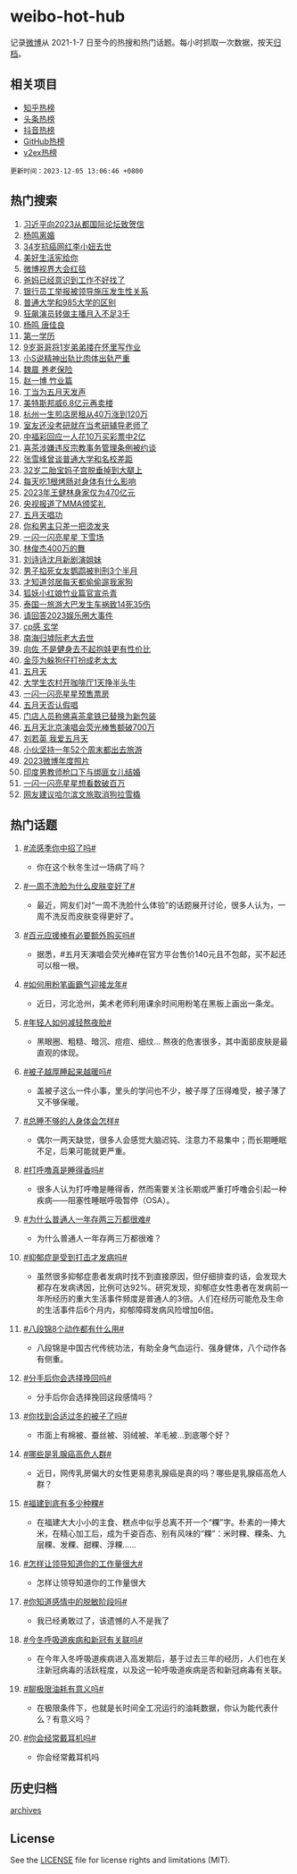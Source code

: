 # weibo-hot-hub

记录[微博](https://www.weibo.com)从 2021-1-7 日至今的热搜和热门话题。每小时抓取一次数据，按天[归档](archives)。

## 相关项目

- [知乎热榜](https://github.com/lonnyzhang423/zhihu-hot-hub)
- [头条热榜](https://github.com/lonnyzhang423/toutiao-hot-hub)
- [抖音热榜](https://github.com/lonnyzhang423/douyin-hot-hub)
- [GitHub热榜](https://github.com/lonnyzhang423/github-hot-hub)
- [v2ex热榜](https://github.com/lonnyzhang423/v2ex-hot-hub)


`更新时间：2023-12-05 13:06:46 +0800`

## 热门搜索

1. [习近平向2023从都国际论坛致贺信](https://m.weibo.cn/search?containerid=100103type%3D1%26t%3D10%26q%3D%23%E4%B9%A0%E8%BF%91%E5%B9%B3%E5%90%912023%E4%BB%8E%E9%83%BD%E5%9B%BD%E9%99%85%E8%AE%BA%E5%9D%9B%E8%87%B4%E8%B4%BA%E4%BF%A1%23&stream_entry_id=51&isnewpage=1&extparam=seat%3D1%26pos%3D0%26c_type%3D51%26q%3D%2523%25E4%25B9%25A0%25E8%25BF%2591%25E5%25B9%25B3%25E5%2590%25912023%25E4%25BB%258E%25E9%2583%25BD%25E5%259B%25BD%25E9%2599%2585%25E8%25AE%25BA%25E5%259D%259B%25E8%2587%25B4%25E8%25B4%25BA%25E4%25BF%25A1%2523%26filter_type%3Drealtimehot%26cate%3D10103%26stream_entry_id%3D51%26dgr%3D0%26display_time%3D1701752805%26pre_seqid%3D1701752805557016256112)
1. [杨鸣离婚](https://m.weibo.cn/search?containerid=100103type%3D1%26t%3D10%26q%3D%23%E6%9D%A8%E9%B8%A3%E7%A6%BB%E5%A9%9A%23&stream_entry_id=31&isnewpage=1&extparam=seat%3D1%26filter_type%3Drealtimehot%26q%3D%2523%25E6%259D%25A8%25E9%25B8%25A3%25E7%25A6%25BB%25E5%25A9%259A%2523%26realpos%3D1%26pos%3D0%26lcate%3D5001%26c_type%3D31%26flag%3D1%26band_rank%3D1%26cate%3D5001%26stream_entry_id%3D31%26dgr%3D0%26display_time%3D1701752805%26pre_seqid%3D1701752805557016256112)
1. [34岁抗癌网红李小妞去世](https://m.weibo.cn/search?containerid=100103type%3D1%26t%3D10%26q%3D%2334%E5%B2%81%E6%8A%97%E7%99%8C%E7%BD%91%E7%BA%A2%E6%9D%8E%E5%B0%8F%E5%A6%9E%E5%8E%BB%E4%B8%96%23&stream_entry_id=31&isnewpage=1&extparam=seat%3D1%26filter_type%3Drealtimehot%26q%3D%252334%25E5%25B2%2581%25E6%258A%2597%25E7%2599%258C%25E7%25BD%2591%25E7%25BA%25A2%25E6%259D%258E%25E5%25B0%258F%25E5%25A6%259E%25E5%258E%25BB%25E4%25B8%2596%2523%26realpos%3D2%26pos%3D1%26lcate%3D5001%26c_type%3D31%26flag%3D1%26band_rank%3D2%26cate%3D5001%26stream_entry_id%3D31%26dgr%3D0%26display_time%3D1701752805%26pre_seqid%3D1701752805557016256112)
1. [美好生活宪给你](https://m.weibo.cn/search?containerid=100103type%3D1%26t%3D10%26q%3D%23%E7%BE%8E%E5%A5%BD%E7%94%9F%E6%B4%BB%E5%AE%AA%E7%BB%99%E4%BD%A0%23&stream_entry_id=31&isnewpage=1&extparam=seat%3D1%26filter_type%3Drealtimehot%26q%3D%2523%25E7%25BE%258E%25E5%25A5%25BD%25E7%2594%259F%25E6%25B4%25BB%25E5%25AE%25AA%25E7%25BB%2599%25E4%25BD%25A0%2523%26realpos%3D3%26pos%3D2%26lcate%3D5001%26c_type%3D31%26flag%3D0%26band_rank%3D3%26cate%3D5001%26stream_entry_id%3D31%26dgr%3D0%26display_time%3D1701752805%26pre_seqid%3D1701752805557016256112)
1. [微博视界大会红毯](https://m.weibo.cn/search?containerid=100103type%3D1%26t%3D10%26q%3D%23%E5%BE%AE%E5%8D%9A%E8%A7%86%E7%95%8C%E5%A4%A7%E4%BC%9A%E7%BA%A2%E6%AF%AF%23&stream_entry_id=31&isnewpage=1&extparam=seat%3D1%26adid%3D213375%26filter_type%3Drealtimehot%26topic_ad%3D1%26q%3D%2523%25E5%25BE%25AE%25E5%258D%259A%25E8%25A7%2586%25E7%2595%258C%25E5%25A4%25A7%25E4%25BC%259A%25E7%25BA%25A2%25E6%25AF%25AF%2523%26pos%3D3%26lcate%3D5001%26c_type%3D31%26band_rank%3D4%26is_ad_pos%3D1%26cate%3D5001%26stream_entry_id%3D31%26dgr%3D0%26display_time%3D1701752805%26pre_seqid%3D1701752805557016256112)
1. [爸妈已经意识到工作不好找了](https://m.weibo.cn/search?containerid=100103type%3D1%26t%3D10%26q%3D%23%E7%88%B8%E5%A6%88%E5%B7%B2%E7%BB%8F%E6%84%8F%E8%AF%86%E5%88%B0%E5%B7%A5%E4%BD%9C%E4%B8%8D%E5%A5%BD%E6%89%BE%E4%BA%86%23&stream_entry_id=31&isnewpage=1&extparam=seat%3D1%26filter_type%3Drealtimehot%26q%3D%2523%25E7%2588%25B8%25E5%25A6%2588%25E5%25B7%25B2%25E7%25BB%258F%25E6%2584%258F%25E8%25AF%2586%25E5%2588%25B0%25E5%25B7%25A5%25E4%25BD%259C%25E4%25B8%258D%25E5%25A5%25BD%25E6%2589%25BE%25E4%25BA%2586%2523%26realpos%3D4%26pos%3D4%26lcate%3D5001%26c_type%3D31%26flag%3D1%26band_rank%3D4%26cate%3D5001%26stream_entry_id%3D31%26dgr%3D0%26display_time%3D1701752805%26pre_seqid%3D1701752805557016256112)
1. [银行员工举报被领导施压发生性关系](https://m.weibo.cn/search?containerid=100103type%3D1%26t%3D10%26q%3D%23%E9%93%B6%E8%A1%8C%E5%91%98%E5%B7%A5%E4%B8%BE%E6%8A%A5%E8%A2%AB%E9%A2%86%E5%AF%BC%E6%96%BD%E5%8E%8B%E5%8F%91%E7%94%9F%E6%80%A7%E5%85%B3%E7%B3%BB%23&stream_entry_id=31&isnewpage=1&extparam=seat%3D1%26filter_type%3Drealtimehot%26q%3D%2523%25E9%2593%25B6%25E8%25A1%258C%25E5%2591%2598%25E5%25B7%25A5%25E4%25B8%25BE%25E6%258A%25A5%25E8%25A2%25AB%25E9%25A2%2586%25E5%25AF%25BC%25E6%2596%25BD%25E5%258E%258B%25E5%258F%2591%25E7%2594%259F%25E6%2580%25A7%25E5%2585%25B3%25E7%25B3%25BB%2523%26realpos%3D5%26pos%3D5%26lcate%3D5001%26c_type%3D31%26flag%3D1%26band_rank%3D5%26cate%3D5001%26stream_entry_id%3D31%26dgr%3D0%26display_time%3D1701752805%26pre_seqid%3D1701752805557016256112)
1. [普通大学和985大学的区别](https://m.weibo.cn/search?containerid=100103type%3D1%26t%3D10%26q%3D%E6%99%AE%E9%80%9A%E5%A4%A7%E5%AD%A6%E5%92%8C985%E5%A4%A7%E5%AD%A6%E7%9A%84%E5%8C%BA%E5%88%AB&stream_entry_id=31&isnewpage=1&extparam=seat%3D1%26filter_type%3Drealtimehot%26q%3D%25E6%2599%25AE%25E9%2580%259A%25E5%25A4%25A7%25E5%25AD%25A6%25E5%2592%258C985%25E5%25A4%25A7%25E5%25AD%25A6%25E7%259A%2584%25E5%258C%25BA%25E5%2588%25AB%26realpos%3D6%26pos%3D6%26lcate%3D5001%26c_type%3D31%26flag%3D16%26band_rank%3D6%26cate%3D5001%26stream_entry_id%3D31%26dgr%3D0%26display_time%3D1701752805%26pre_seqid%3D1701752805557016256112)
1. [狂飙演员转做主播月入不足3千](https://m.weibo.cn/search?containerid=100103type%3D1%26t%3D10%26q%3D%23%E7%8B%82%E9%A3%99%E6%BC%94%E5%91%98%E8%BD%AC%E5%81%9A%E4%B8%BB%E6%92%AD%E6%9C%88%E5%85%A5%E4%B8%8D%E8%B6%B33%E5%8D%83%23&stream_entry_id=31&isnewpage=1&extparam=seat%3D1%26filter_type%3Drealtimehot%26q%3D%2523%25E7%258B%2582%25E9%25A3%2599%25E6%25BC%2594%25E5%2591%2598%25E8%25BD%25AC%25E5%2581%259A%25E4%25B8%25BB%25E6%2592%25AD%25E6%259C%2588%25E5%2585%25A5%25E4%25B8%258D%25E8%25B6%25B33%25E5%258D%2583%2523%26realpos%3D7%26pos%3D7%26lcate%3D5001%26c_type%3D31%26flag%3D1%26band_rank%3D7%26cate%3D5001%26stream_entry_id%3D31%26dgr%3D0%26display_time%3D1701752805%26pre_seqid%3D1701752805557016256112)
1. [杨鸣 唐佳良](https://m.weibo.cn/search?containerid=100103type%3D1%26t%3D10%26q%3D%E6%9D%A8%E9%B8%A3+%E5%94%90%E4%BD%B3%E8%89%AF&stream_entry_id=31&isnewpage=1&extparam=seat%3D1%26filter_type%3Drealtimehot%26q%3D%25E6%259D%25A8%25E9%25B8%25A3%2520%25E5%2594%2590%25E4%25BD%25B3%25E8%2589%25AF%26realpos%3D8%26pos%3D8%26lcate%3D5001%26c_type%3D31%26flag%3D1%26band_rank%3D8%26cate%3D5001%26stream_entry_id%3D31%26dgr%3D0%26display_time%3D1701752805%26pre_seqid%3D1701752805557016256112)
1. [第一学历](https://m.weibo.cn/search?containerid=100103type%3D1%26t%3D10%26q%3D%E7%AC%AC%E4%B8%80%E5%AD%A6%E5%8E%86&stream_entry_id=31&isnewpage=1&extparam=seat%3D1%26filter_type%3Drealtimehot%26q%3D%25E7%25AC%25AC%25E4%25B8%2580%25E5%25AD%25A6%25E5%258E%2586%26realpos%3D9%26pos%3D9%26lcate%3D5001%26c_type%3D31%26flag%3D2%26band_rank%3D9%26cate%3D5001%26stream_entry_id%3D31%26dgr%3D0%26display_time%3D1701752805%26pre_seqid%3D1701752805557016256112)
1. [9岁哥哥将1岁弟弟搂在怀里写作业](https://m.weibo.cn/search?containerid=100103type%3D1%26t%3D10%26q%3D%239%E5%B2%81%E5%93%A5%E5%93%A5%E5%B0%861%E5%B2%81%E5%BC%9F%E5%BC%9F%E6%90%82%E5%9C%A8%E6%80%80%E9%87%8C%E5%86%99%E4%BD%9C%E4%B8%9A%23&stream_entry_id=31&isnewpage=1&extparam=seat%3D1%26filter_type%3Drealtimehot%26q%3D%25239%25E5%25B2%2581%25E5%2593%25A5%25E5%2593%25A5%25E5%25B0%25861%25E5%25B2%2581%25E5%25BC%259F%25E5%25BC%259F%25E6%2590%2582%25E5%259C%25A8%25E6%2580%2580%25E9%2587%258C%25E5%2586%2599%25E4%25BD%259C%25E4%25B8%259A%2523%26realpos%3D10%26pos%3D10%26lcate%3D5001%26c_type%3D31%26flag%3D32768%26band_rank%3D10%26cate%3D5001%26stream_entry_id%3D31%26dgr%3D0%26display_time%3D1701752805%26pre_seqid%3D1701752805557016256112)
1. [小S说精神出轨比肉体出轨严重](https://m.weibo.cn/search?containerid=100103type%3D1%26t%3D10%26q%3D%23%E5%B0%8FS%E8%AF%B4%E7%B2%BE%E7%A5%9E%E5%87%BA%E8%BD%A8%E6%AF%94%E8%82%89%E4%BD%93%E5%87%BA%E8%BD%A8%E4%B8%A5%E9%87%8D%23&stream_entry_id=31&isnewpage=1&extparam=seat%3D1%26filter_type%3Drealtimehot%26q%3D%2523%25E5%25B0%258FS%25E8%25AF%25B4%25E7%25B2%25BE%25E7%25A5%259E%25E5%2587%25BA%25E8%25BD%25A8%25E6%25AF%2594%25E8%2582%2589%25E4%25BD%2593%25E5%2587%25BA%25E8%25BD%25A8%25E4%25B8%25A5%25E9%2587%258D%2523%26realpos%3D11%26pos%3D11%26lcate%3D5001%26c_type%3D31%26flag%3D1%26band_rank%3D11%26cate%3D5001%26stream_entry_id%3D31%26dgr%3D0%26display_time%3D1701752805%26pre_seqid%3D1701752805557016256112)
1. [魏晨 养老保险](https://m.weibo.cn/search?containerid=100103type%3D1%26t%3D10%26q%3D%E9%AD%8F%E6%99%A8+%E5%85%BB%E8%80%81%E4%BF%9D%E9%99%A9&stream_entry_id=31&isnewpage=1&extparam=seat%3D1%26filter_type%3Drealtimehot%26q%3D%25E9%25AD%258F%25E6%2599%25A8%2520%25E5%2585%25BB%25E8%2580%2581%25E4%25BF%259D%25E9%2599%25A9%26realpos%3D12%26pos%3D12%26lcate%3D5001%26c_type%3D31%26flag%3D1%26band_rank%3D12%26cate%3D5001%26stream_entry_id%3D31%26dgr%3D0%26display_time%3D1701752805%26pre_seqid%3D1701752805557016256112)
1. [赵一博 竹业篇](https://m.weibo.cn/search?containerid=100103type%3D1%26t%3D10%26q%3D%E8%B5%B5%E4%B8%80%E5%8D%9A+%E7%AB%B9%E4%B8%9A%E7%AF%87&stream_entry_id=31&isnewpage=1&extparam=seat%3D1%26filter_type%3Drealtimehot%26q%3D%25E8%25B5%25B5%25E4%25B8%2580%25E5%258D%259A%2520%25E7%25AB%25B9%25E4%25B8%259A%25E7%25AF%2587%26realpos%3D13%26pos%3D13%26lcate%3D5001%26c_type%3D31%26flag%3D1%26band_rank%3D13%26cate%3D5001%26stream_entry_id%3D31%26dgr%3D0%26display_time%3D1701752805%26pre_seqid%3D1701752805557016256112)
1. [丁当为五月天发声](https://m.weibo.cn/search?containerid=100103type%3D1%26t%3D10%26q%3D%23%E4%B8%81%E5%BD%93%E4%B8%BA%E4%BA%94%E6%9C%88%E5%A4%A9%E5%8F%91%E5%A3%B0%23&stream_entry_id=31&isnewpage=1&extparam=seat%3D1%26filter_type%3Drealtimehot%26q%3D%2523%25E4%25B8%2581%25E5%25BD%2593%25E4%25B8%25BA%25E4%25BA%2594%25E6%259C%2588%25E5%25A4%25A9%25E5%258F%2591%25E5%25A3%25B0%2523%26realpos%3D14%26pos%3D14%26lcate%3D5001%26c_type%3D31%26flag%3D2%26band_rank%3D14%26cate%3D5001%26stream_entry_id%3D31%26dgr%3D0%26display_time%3D1701752805%26pre_seqid%3D1701752805557016256112)
1. [美特斯邦威6.8亿元再卖楼](https://m.weibo.cn/search?containerid=100103type%3D1%26t%3D10%26q%3D%23%E7%BE%8E%E7%89%B9%E6%96%AF%E9%82%A6%E5%A8%816.8%E4%BA%BF%E5%85%83%E5%86%8D%E5%8D%96%E6%A5%BC%23&stream_entry_id=31&isnewpage=1&extparam=seat%3D1%26filter_type%3Drealtimehot%26q%3D%2523%25E7%25BE%258E%25E7%2589%25B9%25E6%2596%25AF%25E9%2582%25A6%25E5%25A8%25816.8%25E4%25BA%25BF%25E5%2585%2583%25E5%2586%258D%25E5%258D%2596%25E6%25A5%25BC%2523%26realpos%3D15%26pos%3D15%26lcate%3D5001%26c_type%3D31%26flag%3D2%26band_rank%3D15%26cate%3D5001%26stream_entry_id%3D31%26dgr%3D0%26display_time%3D1701752805%26pre_seqid%3D1701752805557016256112)
1. [杭州一生煎店房租从40万涨到120万](https://m.weibo.cn/search?containerid=100103type%3D1%26t%3D10%26q%3D%23%E6%9D%AD%E5%B7%9E%E4%B8%80%E7%94%9F%E7%85%8E%E5%BA%97%E6%88%BF%E7%A7%9F%E4%BB%8E40%E4%B8%87%E6%B6%A8%E5%88%B0120%E4%B8%87%23&stream_entry_id=31&isnewpage=1&extparam=seat%3D1%26filter_type%3Drealtimehot%26q%3D%2523%25E6%259D%25AD%25E5%25B7%259E%25E4%25B8%2580%25E7%2594%259F%25E7%2585%258E%25E5%25BA%2597%25E6%2588%25BF%25E7%25A7%259F%25E4%25BB%258E40%25E4%25B8%2587%25E6%25B6%25A8%25E5%2588%25B0120%25E4%25B8%2587%2523%26realpos%3D16%26pos%3D16%26lcate%3D5001%26c_type%3D31%26flag%3D1%26band_rank%3D16%26cate%3D5001%26stream_entry_id%3D31%26dgr%3D0%26display_time%3D1701752805%26pre_seqid%3D1701752805557016256112)
1. [室友还没考研就在当考研辅导老师了](https://m.weibo.cn/search?containerid=100103type%3D1%26t%3D10%26q%3D%23%E5%AE%A4%E5%8F%8B%E8%BF%98%E6%B2%A1%E8%80%83%E7%A0%94%E5%B0%B1%E5%9C%A8%E5%BD%93%E8%80%83%E7%A0%94%E8%BE%85%E5%AF%BC%E8%80%81%E5%B8%88%E4%BA%86%23&stream_entry_id=31&isnewpage=1&extparam=seat%3D1%26filter_type%3Drealtimehot%26q%3D%2523%25E5%25AE%25A4%25E5%258F%258B%25E8%25BF%2598%25E6%25B2%25A1%25E8%2580%2583%25E7%25A0%2594%25E5%25B0%25B1%25E5%259C%25A8%25E5%25BD%2593%25E8%2580%2583%25E7%25A0%2594%25E8%25BE%2585%25E5%25AF%25BC%25E8%2580%2581%25E5%25B8%2588%25E4%25BA%2586%2523%26realpos%3D17%26pos%3D17%26lcate%3D5001%26c_type%3D31%26flag%3D1%26band_rank%3D17%26cate%3D5001%26stream_entry_id%3D31%26dgr%3D0%26display_time%3D1701752805%26pre_seqid%3D1701752805557016256112)
1. [中福彩回应一人花10万买彩票中2亿](https://m.weibo.cn/search?containerid=100103type%3D1%26t%3D10%26q%3D%23%E4%B8%AD%E7%A6%8F%E5%BD%A9%E5%9B%9E%E5%BA%94%E4%B8%80%E4%BA%BA%E8%8A%B110%E4%B8%87%E4%B9%B0%E5%BD%A9%E7%A5%A8%E4%B8%AD2%E4%BA%BF%23&stream_entry_id=31&isnewpage=1&extparam=seat%3D1%26filter_type%3Drealtimehot%26q%3D%2523%25E4%25B8%25AD%25E7%25A6%258F%25E5%25BD%25A9%25E5%259B%259E%25E5%25BA%2594%25E4%25B8%2580%25E4%25BA%25BA%25E8%258A%25B110%25E4%25B8%2587%25E4%25B9%25B0%25E5%25BD%25A9%25E7%25A5%25A8%25E4%25B8%25AD2%25E4%25BA%25BF%2523%26realpos%3D18%26pos%3D18%26lcate%3D5001%26c_type%3D31%26flag%3D1%26band_rank%3D18%26cate%3D5001%26stream_entry_id%3D31%26dgr%3D0%26display_time%3D1701752805%26pre_seqid%3D1701752805557016256112)
1. [喜茶涉嫌违反宗教事务管理条例被约谈](https://m.weibo.cn/search?containerid=100103type%3D1%26t%3D10%26q%3D%23%E5%96%9C%E8%8C%B6%E6%B6%89%E5%AB%8C%E8%BF%9D%E5%8F%8D%E5%AE%97%E6%95%99%E4%BA%8B%E5%8A%A1%E7%AE%A1%E7%90%86%E6%9D%A1%E4%BE%8B%E8%A2%AB%E7%BA%A6%E8%B0%88%23&stream_entry_id=31&isnewpage=1&extparam=seat%3D1%26filter_type%3Drealtimehot%26q%3D%2523%25E5%2596%259C%25E8%258C%25B6%25E6%25B6%2589%25E5%25AB%258C%25E8%25BF%259D%25E5%258F%258D%25E5%25AE%2597%25E6%2595%2599%25E4%25BA%258B%25E5%258A%25A1%25E7%25AE%25A1%25E7%2590%2586%25E6%259D%25A1%25E4%25BE%258B%25E8%25A2%25AB%25E7%25BA%25A6%25E8%25B0%2588%2523%26realpos%3D19%26pos%3D19%26lcate%3D5001%26c_type%3D31%26flag%3D2%26band_rank%3D19%26cate%3D5001%26stream_entry_id%3D31%26dgr%3D0%26display_time%3D1701752805%26pre_seqid%3D1701752805557016256112)
1. [张雪峰曾谈普通大学和名校差距](https://m.weibo.cn/search?containerid=100103type%3D1%26t%3D10%26q%3D%23%E5%BC%A0%E9%9B%AA%E5%B3%B0%E6%9B%BE%E8%B0%88%E6%99%AE%E9%80%9A%E5%A4%A7%E5%AD%A6%E5%92%8C%E5%90%8D%E6%A0%A1%E5%B7%AE%E8%B7%9D%23&stream_entry_id=31&isnewpage=1&extparam=seat%3D1%26filter_type%3Drealtimehot%26q%3D%2523%25E5%25BC%25A0%25E9%259B%25AA%25E5%25B3%25B0%25E6%259B%25BE%25E8%25B0%2588%25E6%2599%25AE%25E9%2580%259A%25E5%25A4%25A7%25E5%25AD%25A6%25E5%2592%258C%25E5%2590%258D%25E6%25A0%25A1%25E5%25B7%25AE%25E8%25B7%259D%2523%26realpos%3D20%26pos%3D20%26lcate%3D5001%26c_type%3D31%26flag%3D1%26band_rank%3D20%26cate%3D5001%26stream_entry_id%3D31%26dgr%3D0%26display_time%3D1701752805%26pre_seqid%3D1701752805557016256112)
1. [32岁二胎宝妈子宫脱垂掉到大腿上](https://m.weibo.cn/search?containerid=100103type%3D1%26t%3D10%26q%3D%2332%E5%B2%81%E4%BA%8C%E8%83%8E%E5%AE%9D%E5%A6%88%E5%AD%90%E5%AE%AB%E8%84%B1%E5%9E%82%E6%8E%89%E5%88%B0%E5%A4%A7%E8%85%BF%E4%B8%8A%23&stream_entry_id=31&isnewpage=1&extparam=seat%3D1%26filter_type%3Drealtimehot%26q%3D%252332%25E5%25B2%2581%25E4%25BA%258C%25E8%2583%258E%25E5%25AE%259D%25E5%25A6%2588%25E5%25AD%2590%25E5%25AE%25AB%25E8%2584%25B1%25E5%259E%2582%25E6%258E%2589%25E5%2588%25B0%25E5%25A4%25A7%25E8%2585%25BF%25E4%25B8%258A%2523%26realpos%3D21%26pos%3D21%26lcate%3D5001%26c_type%3D31%26flag%3D0%26band_rank%3D21%26cate%3D5001%26stream_entry_id%3D31%26dgr%3D0%26display_time%3D1701752805%26pre_seqid%3D1701752805557016256112)
1. [每天吃1根烤肠对身体有什么影响](https://m.weibo.cn/search?containerid=100103type%3D1%26t%3D10%26q%3D%23%E6%AF%8F%E5%A4%A9%E5%90%831%E6%A0%B9%E7%83%A4%E8%82%A0%E5%AF%B9%E8%BA%AB%E4%BD%93%E6%9C%89%E4%BB%80%E4%B9%88%E5%BD%B1%E5%93%8D%23&stream_entry_id=31&isnewpage=1&extparam=seat%3D1%26filter_type%3Drealtimehot%26q%3D%2523%25E6%25AF%258F%25E5%25A4%25A9%25E5%2590%25831%25E6%25A0%25B9%25E7%2583%25A4%25E8%2582%25A0%25E5%25AF%25B9%25E8%25BA%25AB%25E4%25BD%2593%25E6%259C%2589%25E4%25BB%2580%25E4%25B9%2588%25E5%25BD%25B1%25E5%2593%258D%2523%26realpos%3D22%26pos%3D22%26lcate%3D5001%26c_type%3D31%26flag%3D1%26band_rank%3D22%26cate%3D5001%26stream_entry_id%3D31%26dgr%3D0%26display_time%3D1701752805%26pre_seqid%3D1701752805557016256112)
1. [2023年王健林身家仅为470亿元](https://m.weibo.cn/search?containerid=100103type%3D1%26t%3D10%26q%3D%232023%E5%B9%B4%E7%8E%8B%E5%81%A5%E6%9E%97%E8%BA%AB%E5%AE%B6%E4%BB%85%E4%B8%BA470%E4%BA%BF%E5%85%83%23&stream_entry_id=31&isnewpage=1&extparam=seat%3D1%26filter_type%3Drealtimehot%26q%3D%25232023%25E5%25B9%25B4%25E7%258E%258B%25E5%2581%25A5%25E6%259E%2597%25E8%25BA%25AB%25E5%25AE%25B6%25E4%25BB%2585%25E4%25B8%25BA470%25E4%25BA%25BF%25E5%2585%2583%2523%26realpos%3D23%26pos%3D23%26lcate%3D5001%26c_type%3D31%26flag%3D1%26band_rank%3D23%26cate%3D5001%26stream_entry_id%3D31%26dgr%3D0%26display_time%3D1701752805%26pre_seqid%3D1701752805557016256112)
1. [央视报道了MMA颁奖礼](https://m.weibo.cn/search?containerid=100103type%3D1%26t%3D10%26q%3D%E5%A4%AE%E8%A7%86%E6%8A%A5%E9%81%93%E4%BA%86MMA%E9%A2%81%E5%A5%96%E7%A4%BC&stream_entry_id=31&isnewpage=1&extparam=seat%3D1%26filter_type%3Drealtimehot%26q%3D%25E5%25A4%25AE%25E8%25A7%2586%25E6%258A%25A5%25E9%2581%2593%25E4%25BA%2586MMA%25E9%25A2%2581%25E5%25A5%2596%25E7%25A4%25BC%26realpos%3D24%26pos%3D24%26lcate%3D5001%26c_type%3D31%26flag%3D1%26band_rank%3D24%26cate%3D5001%26stream_entry_id%3D31%26dgr%3D0%26display_time%3D1701752805%26pre_seqid%3D1701752805557016256112)
1. [五月天唱功](https://m.weibo.cn/search?containerid=100103type%3D1%26t%3D10%26q%3D%E4%BA%94%E6%9C%88%E5%A4%A9%E5%94%B1%E5%8A%9F&stream_entry_id=31&isnewpage=1&extparam=seat%3D1%26filter_type%3Drealtimehot%26q%3D%25E4%25BA%2594%25E6%259C%2588%25E5%25A4%25A9%25E5%2594%25B1%25E5%258A%259F%26realpos%3D25%26pos%3D25%26lcate%3D5001%26c_type%3D31%26flag%3D1%26band_rank%3D25%26cate%3D5001%26stream_entry_id%3D31%26dgr%3D0%26display_time%3D1701752805%26pre_seqid%3D1701752805557016256112)
1. [你和男主只差一把烫发夹](https://m.weibo.cn/search?containerid=100103type%3D1%26t%3D10%26q%3D%E4%BD%A0%E5%92%8C%E7%94%B7%E4%B8%BB%E5%8F%AA%E5%B7%AE%E4%B8%80%E6%8A%8A%E7%83%AB%E5%8F%91%E5%A4%B9&stream_entry_id=31&isnewpage=1&extparam=seat%3D1%26filter_type%3Drealtimehot%26q%3D%25E4%25BD%25A0%25E5%2592%258C%25E7%2594%25B7%25E4%25B8%25BB%25E5%258F%25AA%25E5%25B7%25AE%25E4%25B8%2580%25E6%258A%258A%25E7%2583%25AB%25E5%258F%2591%25E5%25A4%25B9%26realpos%3D26%26pos%3D26%26lcate%3D5001%26c_type%3D31%26flag%3D0%26band_rank%3D26%26cate%3D5001%26stream_entry_id%3D31%26dgr%3D0%26display_time%3D1701752805%26pre_seqid%3D1701752805557016256112)
1. [一闪一闪亮星星 下雪场](https://m.weibo.cn/search?containerid=100103type%3D1%26t%3D10%26q%3D%E4%B8%80%E9%97%AA%E4%B8%80%E9%97%AA%E4%BA%AE%E6%98%9F%E6%98%9F+%E4%B8%8B%E9%9B%AA%E5%9C%BA&stream_entry_id=31&isnewpage=1&extparam=seat%3D1%26filter_type%3Drealtimehot%26q%3D%25E4%25B8%2580%25E9%2597%25AA%25E4%25B8%2580%25E9%2597%25AA%25E4%25BA%25AE%25E6%2598%259F%25E6%2598%259F%2520%25E4%25B8%258B%25E9%259B%25AA%25E5%259C%25BA%26realpos%3D27%26pos%3D27%26lcate%3D5001%26c_type%3D31%26flag%3D0%26band_rank%3D27%26cate%3D5001%26stream_entry_id%3D31%26dgr%3D0%26display_time%3D1701752805%26pre_seqid%3D1701752805557016256112)
1. [林俊杰400万的舞](https://m.weibo.cn/search?containerid=100103type%3D1%26t%3D10%26q%3D%E6%9E%97%E4%BF%8A%E6%9D%B0400%E4%B8%87%E7%9A%84%E8%88%9E&stream_entry_id=31&isnewpage=1&extparam=seat%3D1%26filter_type%3Drealtimehot%26q%3D%25E6%259E%2597%25E4%25BF%258A%25E6%259D%25B0400%25E4%25B8%2587%25E7%259A%2584%25E8%2588%259E%26realpos%3D28%26pos%3D28%26lcate%3D5001%26c_type%3D31%26flag%3D0%26band_rank%3D28%26cate%3D5001%26stream_entry_id%3D31%26dgr%3D0%26display_time%3D1701752805%26pre_seqid%3D1701752805557016256112)
1. [刘诗诗沈月新剧演姐妹](https://m.weibo.cn/search?containerid=100103type%3D1%26t%3D10%26q%3D%23%E5%88%98%E8%AF%97%E8%AF%97%E6%B2%88%E6%9C%88%E6%96%B0%E5%89%A7%E6%BC%94%E5%A7%90%E5%A6%B9%23&stream_entry_id=31&isnewpage=1&extparam=seat%3D1%26filter_type%3Drealtimehot%26q%3D%2523%25E5%2588%2598%25E8%25AF%2597%25E8%25AF%2597%25E6%25B2%2588%25E6%259C%2588%25E6%2596%25B0%25E5%2589%25A7%25E6%25BC%2594%25E5%25A7%2590%25E5%25A6%25B9%2523%26realpos%3D29%26pos%3D29%26lcate%3D5001%26c_type%3D31%26flag%3D1%26band_rank%3D29%26cate%3D5001%26stream_entry_id%3D31%26dgr%3D0%26display_time%3D1701752805%26pre_seqid%3D1701752805557016256112)
1. [男子掐死女友鹦鹉被判刑3个半月](https://m.weibo.cn/search?containerid=100103type%3D1%26t%3D10%26q%3D%23%E7%94%B7%E5%AD%90%E6%8E%90%E6%AD%BB%E5%A5%B3%E5%8F%8B%E9%B9%A6%E9%B9%89%E8%A2%AB%E5%88%A4%E5%88%913%E4%B8%AA%E5%8D%8A%E6%9C%88%23&stream_entry_id=31&isnewpage=1&extparam=seat%3D1%26filter_type%3Drealtimehot%26q%3D%2523%25E7%2594%25B7%25E5%25AD%2590%25E6%258E%2590%25E6%25AD%25BB%25E5%25A5%25B3%25E5%258F%258B%25E9%25B9%25A6%25E9%25B9%2589%25E8%25A2%25AB%25E5%2588%25A4%25E5%2588%25913%25E4%25B8%25AA%25E5%258D%258A%25E6%259C%2588%2523%26realpos%3D30%26pos%3D30%26lcate%3D5001%26c_type%3D31%26flag%3D0%26band_rank%3D30%26cate%3D5001%26stream_entry_id%3D31%26dgr%3D0%26display_time%3D1701752805%26pre_seqid%3D1701752805557016256112)
1. [才知道邻居每天都偷偷遛我家狗](https://m.weibo.cn/search?containerid=100103type%3D1%26t%3D10%26q%3D%E6%89%8D%E7%9F%A5%E9%81%93%E9%82%BB%E5%B1%85%E6%AF%8F%E5%A4%A9%E9%83%BD%E5%81%B7%E5%81%B7%E9%81%9B%E6%88%91%E5%AE%B6%E7%8B%97&stream_entry_id=31&isnewpage=1&extparam=seat%3D1%26filter_type%3Drealtimehot%26q%3D%25E6%2589%258D%25E7%259F%25A5%25E9%2581%2593%25E9%2582%25BB%25E5%25B1%2585%25E6%25AF%258F%25E5%25A4%25A9%25E9%2583%25BD%25E5%2581%25B7%25E5%2581%25B7%25E9%2581%259B%25E6%2588%2591%25E5%25AE%25B6%25E7%258B%2597%26realpos%3D31%26pos%3D31%26lcate%3D5001%26c_type%3D31%26flag%3D1%26band_rank%3D31%26cate%3D5001%26stream_entry_id%3D31%26dgr%3D0%26display_time%3D1701752805%26pre_seqid%3D1701752805557016256112)
1. [狐妖小红娘竹业篇官宣杀青](https://m.weibo.cn/search?containerid=100103type%3D1%26t%3D10%26q%3D%23%E7%8B%90%E5%A6%96%E5%B0%8F%E7%BA%A2%E5%A8%98%E7%AB%B9%E4%B8%9A%E7%AF%87%E5%AE%98%E5%AE%A3%E6%9D%80%E9%9D%92%23&stream_entry_id=31&isnewpage=1&extparam=seat%3D1%26filter_type%3Drealtimehot%26q%3D%2523%25E7%258B%2590%25E5%25A6%2596%25E5%25B0%258F%25E7%25BA%25A2%25E5%25A8%2598%25E7%25AB%25B9%25E4%25B8%259A%25E7%25AF%2587%25E5%25AE%2598%25E5%25AE%25A3%25E6%259D%2580%25E9%259D%2592%2523%26realpos%3D32%26pos%3D32%26lcate%3D5001%26c_type%3D31%26flag%3D0%26band_rank%3D32%26cate%3D5001%26stream_entry_id%3D31%26dgr%3D0%26display_time%3D1701752805%26pre_seqid%3D1701752805557016256112)
1. [泰国一旅游大巴发生车祸致14死35伤](https://m.weibo.cn/search?containerid=100103type%3D1%26t%3D10%26q%3D%23%E6%B3%B0%E5%9B%BD%E4%B8%80%E6%97%85%E6%B8%B8%E5%A4%A7%E5%B7%B4%E5%8F%91%E7%94%9F%E8%BD%A6%E7%A5%B8%E8%87%B414%E6%AD%BB35%E4%BC%A4%23&stream_entry_id=31&isnewpage=1&extparam=seat%3D1%26filter_type%3Drealtimehot%26q%3D%2523%25E6%25B3%25B0%25E5%259B%25BD%25E4%25B8%2580%25E6%2597%2585%25E6%25B8%25B8%25E5%25A4%25A7%25E5%25B7%25B4%25E5%258F%2591%25E7%2594%259F%25E8%25BD%25A6%25E7%25A5%25B8%25E8%2587%25B414%25E6%25AD%25BB35%25E4%25BC%25A4%2523%26realpos%3D33%26pos%3D33%26lcate%3D5001%26c_type%3D31%26flag%3D1%26band_rank%3D33%26cate%3D5001%26stream_entry_id%3D31%26dgr%3D0%26display_time%3D1701752805%26pre_seqid%3D1701752805557016256112)
1. [请回答2023娱乐圈大事件](https://m.weibo.cn/search?containerid=100103type%3D1%26t%3D10%26q%3D%23%E8%AF%B7%E5%9B%9E%E7%AD%942023%E5%A8%B1%E4%B9%90%E5%9C%88%E5%A4%A7%E4%BA%8B%E4%BB%B6%23&stream_entry_id=31&isnewpage=1&extparam=seat%3D1%26filter_type%3Drealtimehot%26q%3D%2523%25E8%25AF%25B7%25E5%259B%259E%25E7%25AD%25942023%25E5%25A8%25B1%25E4%25B9%2590%25E5%259C%2588%25E5%25A4%25A7%25E4%25BA%258B%25E4%25BB%25B6%2523%26realpos%3D34%26pos%3D34%26lcate%3D5001%26c_type%3D31%26flag%3D1%26band_rank%3D34%26cate%3D5001%26stream_entry_id%3D31%26dgr%3D0%26display_time%3D1701752805%26pre_seqid%3D1701752805557016256112)
1. [cp感 玄学](https://m.weibo.cn/search?containerid=100103type%3D1%26t%3D10%26q%3Dcp%E6%84%9F+%E7%8E%84%E5%AD%A6&stream_entry_id=31&isnewpage=1&extparam=seat%3D1%26filter_type%3Drealtimehot%26q%3Dcp%25E6%2584%259F%2520%25E7%258E%2584%25E5%25AD%25A6%26realpos%3D35%26pos%3D35%26lcate%3D5001%26c_type%3D31%26flag%3D1%26band_rank%3D35%26cate%3D5001%26stream_entry_id%3D31%26dgr%3D0%26display_time%3D1701752805%26pre_seqid%3D1701752805557016256112)
1. [南海归墟阮老大去世](https://m.weibo.cn/search?containerid=100103type%3D1%26t%3D10%26q%3D%23%E5%8D%97%E6%B5%B7%E5%BD%92%E5%A2%9F%E9%98%AE%E8%80%81%E5%A4%A7%E5%8E%BB%E4%B8%96%23&stream_entry_id=31&isnewpage=1&extparam=seat%3D1%26filter_type%3Drealtimehot%26q%3D%2523%25E5%258D%2597%25E6%25B5%25B7%25E5%25BD%2592%25E5%25A2%259F%25E9%2598%25AE%25E8%2580%2581%25E5%25A4%25A7%25E5%258E%25BB%25E4%25B8%2596%2523%26realpos%3D36%26pos%3D36%26lcate%3D5001%26c_type%3D31%26flag%3D1%26band_rank%3D36%26cate%3D5001%26stream_entry_id%3D31%26dgr%3D0%26display_time%3D1701752805%26pre_seqid%3D1701752805557016256112)
1. [向佐 不是健身去不起抱娃更有性价比](https://m.weibo.cn/search?containerid=100103type%3D1%26t%3D10%26q%3D%E5%90%91%E4%BD%90+%E4%B8%8D%E6%98%AF%E5%81%A5%E8%BA%AB%E5%8E%BB%E4%B8%8D%E8%B5%B7%E6%8A%B1%E5%A8%83%E6%9B%B4%E6%9C%89%E6%80%A7%E4%BB%B7%E6%AF%94&stream_entry_id=31&isnewpage=1&extparam=seat%3D1%26filter_type%3Drealtimehot%26q%3D%25E5%2590%2591%25E4%25BD%2590%2520%25E4%25B8%258D%25E6%2598%25AF%25E5%2581%25A5%25E8%25BA%25AB%25E5%258E%25BB%25E4%25B8%258D%25E8%25B5%25B7%25E6%258A%25B1%25E5%25A8%2583%25E6%259B%25B4%25E6%259C%2589%25E6%2580%25A7%25E4%25BB%25B7%25E6%25AF%2594%26realpos%3D37%26pos%3D37%26lcate%3D5001%26c_type%3D31%26flag%3D1%26band_rank%3D37%26cate%3D5001%26stream_entry_id%3D31%26dgr%3D0%26display_time%3D1701752805%26pre_seqid%3D1701752805557016256112)
1. [金莎为躲狗仔打扮成老太太](https://m.weibo.cn/search?containerid=100103type%3D1%26t%3D10%26q%3D%23%E9%87%91%E8%8E%8E%E4%B8%BA%E8%BA%B2%E7%8B%97%E4%BB%94%E6%89%93%E6%89%AE%E6%88%90%E8%80%81%E5%A4%AA%E5%A4%AA%23&stream_entry_id=31&isnewpage=1&extparam=seat%3D1%26filter_type%3Drealtimehot%26q%3D%2523%25E9%2587%2591%25E8%258E%258E%25E4%25B8%25BA%25E8%25BA%25B2%25E7%258B%2597%25E4%25BB%2594%25E6%2589%2593%25E6%2589%25AE%25E6%2588%2590%25E8%2580%2581%25E5%25A4%25AA%25E5%25A4%25AA%2523%26realpos%3D38%26pos%3D38%26lcate%3D5001%26c_type%3D31%26flag%3D1%26band_rank%3D38%26cate%3D5001%26stream_entry_id%3D31%26dgr%3D0%26display_time%3D1701752805%26pre_seqid%3D1701752805557016256112)
1. [五月天](https://m.weibo.cn/search?containerid=100103type%3D1%26t%3D10%26q%3D%E4%BA%94%E6%9C%88%E5%A4%A9&stream_entry_id=31&isnewpage=1&extparam=seat%3D1%26filter_type%3Drealtimehot%26q%3D%25E4%25BA%2594%25E6%259C%2588%25E5%25A4%25A9%26realpos%3D39%26pos%3D39%26lcate%3D5001%26c_type%3D31%26flag%3D0%26band_rank%3D39%26cate%3D5001%26stream_entry_id%3D31%26dgr%3D0%26display_time%3D1701752805%26pre_seqid%3D1701752805557016256112)
1. [大学生农村开咖啡厅1天挣半头牛](https://m.weibo.cn/search?containerid=100103type%3D1%26t%3D10%26q%3D%23%E5%A4%A7%E5%AD%A6%E7%94%9F%E5%86%9C%E6%9D%91%E5%BC%80%E5%92%96%E5%95%A1%E5%8E%851%E5%A4%A9%E6%8C%A3%E5%8D%8A%E5%A4%B4%E7%89%9B%23&stream_entry_id=31&isnewpage=1&extparam=seat%3D1%26filter_type%3Drealtimehot%26q%3D%2523%25E5%25A4%25A7%25E5%25AD%25A6%25E7%2594%259F%25E5%2586%259C%25E6%259D%2591%25E5%25BC%2580%25E5%2592%2596%25E5%2595%25A1%25E5%258E%25851%25E5%25A4%25A9%25E6%258C%25A3%25E5%258D%258A%25E5%25A4%25B4%25E7%2589%259B%2523%26realpos%3D40%26pos%3D40%26lcate%3D5001%26c_type%3D31%26flag%3D32768%26band_rank%3D40%26cate%3D5001%26stream_entry_id%3D31%26dgr%3D0%26display_time%3D1701752805%26pre_seqid%3D1701752805557016256112)
1. [一闪一闪亮星星预售票房](https://m.weibo.cn/search?containerid=100103type%3D1%26t%3D10%26q%3D%E4%B8%80%E9%97%AA%E4%B8%80%E9%97%AA%E4%BA%AE%E6%98%9F%E6%98%9F%E9%A2%84%E5%94%AE%E7%A5%A8%E6%88%BF&stream_entry_id=31&isnewpage=1&extparam=seat%3D1%26filter_type%3Drealtimehot%26q%3D%25E4%25B8%2580%25E9%2597%25AA%25E4%25B8%2580%25E9%2597%25AA%25E4%25BA%25AE%25E6%2598%259F%25E6%2598%259F%25E9%25A2%2584%25E5%2594%25AE%25E7%25A5%25A8%25E6%2588%25BF%26realpos%3D41%26pos%3D41%26lcate%3D5001%26c_type%3D31%26flag%3D0%26band_rank%3D41%26cate%3D5001%26stream_entry_id%3D31%26dgr%3D0%26display_time%3D1701752805%26pre_seqid%3D1701752805557016256112)
1. [五月天否认假唱](https://m.weibo.cn/search?containerid=100103type%3D1%26t%3D10%26q%3D%E4%BA%94%E6%9C%88%E5%A4%A9%E5%90%A6%E8%AE%A4%E5%81%87%E5%94%B1&stream_entry_id=31&isnewpage=1&extparam=seat%3D1%26filter_type%3Drealtimehot%26q%3D%25E4%25BA%2594%25E6%259C%2588%25E5%25A4%25A9%25E5%2590%25A6%25E8%25AE%25A4%25E5%2581%2587%25E5%2594%25B1%26realpos%3D42%26pos%3D42%26lcate%3D5001%26c_type%3D31%26flag%3D0%26band_rank%3D42%26cate%3D5001%26stream_entry_id%3D31%26dgr%3D0%26display_time%3D1701752805%26pre_seqid%3D1701752805557016256112)
1. [门店人员称佛喜茶拿铁已替换为新包装](https://m.weibo.cn/search?containerid=100103type%3D1%26t%3D10%26q%3D%23%E9%97%A8%E5%BA%97%E4%BA%BA%E5%91%98%E7%A7%B0%E4%BD%9B%E5%96%9C%E8%8C%B6%E6%8B%BF%E9%93%81%E5%B7%B2%E6%9B%BF%E6%8D%A2%E4%B8%BA%E6%96%B0%E5%8C%85%E8%A3%85%23&stream_entry_id=31&isnewpage=1&extparam=seat%3D1%26filter_type%3Drealtimehot%26q%3D%2523%25E9%2597%25A8%25E5%25BA%2597%25E4%25BA%25BA%25E5%2591%2598%25E7%25A7%25B0%25E4%25BD%259B%25E5%2596%259C%25E8%258C%25B6%25E6%258B%25BF%25E9%2593%2581%25E5%25B7%25B2%25E6%259B%25BF%25E6%258D%25A2%25E4%25B8%25BA%25E6%2596%25B0%25E5%258C%2585%25E8%25A3%2585%2523%26realpos%3D43%26pos%3D43%26lcate%3D5001%26c_type%3D31%26flag%3D1%26band_rank%3D43%26cate%3D5001%26stream_entry_id%3D31%26dgr%3D0%26display_time%3D1701752805%26pre_seqid%3D1701752805557016256112)
1. [五月天北京演唱会荧光棒售额破700万](https://m.weibo.cn/search?containerid=100103type%3D1%26t%3D10%26q%3D%23%E4%BA%94%E6%9C%88%E5%A4%A9%E5%8C%97%E4%BA%AC%E6%BC%94%E5%94%B1%E4%BC%9A%E8%8D%A7%E5%85%89%E6%A3%92%E5%94%AE%E9%A2%9D%E7%A0%B4700%E4%B8%87%23&stream_entry_id=31&isnewpage=1&extparam=seat%3D1%26filter_type%3Drealtimehot%26q%3D%2523%25E4%25BA%2594%25E6%259C%2588%25E5%25A4%25A9%25E5%258C%2597%25E4%25BA%25AC%25E6%25BC%2594%25E5%2594%25B1%25E4%25BC%259A%25E8%258D%25A7%25E5%2585%2589%25E6%25A3%2592%25E5%2594%25AE%25E9%25A2%259D%25E7%25A0%25B4700%25E4%25B8%2587%2523%26realpos%3D44%26pos%3D44%26lcate%3D5001%26c_type%3D31%26flag%3D0%26band_rank%3D44%26cate%3D5001%26stream_entry_id%3D31%26dgr%3D0%26display_time%3D1701752805%26pre_seqid%3D1701752805557016256112)
1. [刘若英 我爱五月天](https://m.weibo.cn/search?containerid=100103type%3D1%26t%3D10%26q%3D%E5%88%98%E8%8B%A5%E8%8B%B1+%E6%88%91%E7%88%B1%E4%BA%94%E6%9C%88%E5%A4%A9&stream_entry_id=31&isnewpage=1&extparam=seat%3D1%26filter_type%3Drealtimehot%26q%3D%25E5%2588%2598%25E8%258B%25A5%25E8%258B%25B1%2520%25E6%2588%2591%25E7%2588%25B1%25E4%25BA%2594%25E6%259C%2588%25E5%25A4%25A9%26realpos%3D45%26pos%3D45%26lcate%3D5001%26c_type%3D31%26flag%3D0%26band_rank%3D45%26cate%3D5001%26stream_entry_id%3D31%26dgr%3D0%26display_time%3D1701752805%26pre_seqid%3D1701752805557016256112)
1. [小伙坚持一年52个周末都出去旅游](https://m.weibo.cn/search?containerid=100103type%3D1%26t%3D10%26q%3D%23%E5%B0%8F%E4%BC%99%E5%9D%9A%E6%8C%81%E4%B8%80%E5%B9%B452%E4%B8%AA%E5%91%A8%E6%9C%AB%E9%83%BD%E5%87%BA%E5%8E%BB%E6%97%85%E6%B8%B8%23&stream_entry_id=31&isnewpage=1&extparam=seat%3D1%26filter_type%3Drealtimehot%26q%3D%2523%25E5%25B0%258F%25E4%25BC%2599%25E5%259D%259A%25E6%258C%2581%25E4%25B8%2580%25E5%25B9%25B452%25E4%25B8%25AA%25E5%2591%25A8%25E6%259C%25AB%25E9%2583%25BD%25E5%2587%25BA%25E5%258E%25BB%25E6%2597%2585%25E6%25B8%25B8%2523%26realpos%3D46%26pos%3D46%26lcate%3D5001%26c_type%3D31%26flag%3D0%26band_rank%3D46%26cate%3D5001%26stream_entry_id%3D31%26dgr%3D0%26display_time%3D1701752805%26pre_seqid%3D1701752805557016256112)
1. [2023微博年度照片](https://m.weibo.cn/search?containerid=100103type%3D1%26t%3D10%26q%3D%232023%E5%BE%AE%E5%8D%9A%E5%B9%B4%E5%BA%A6%E7%85%A7%E7%89%87%23&stream_entry_id=31&isnewpage=1&extparam=seat%3D1%26filter_type%3Drealtimehot%26q%3D%25232023%25E5%25BE%25AE%25E5%258D%259A%25E5%25B9%25B4%25E5%25BA%25A6%25E7%2585%25A7%25E7%2589%2587%2523%26realpos%3D47%26pos%3D47%26lcate%3D5001%26c_type%3D31%26flag%3D0%26band_rank%3D47%26cate%3D5001%26stream_entry_id%3D31%26dgr%3D0%26display_time%3D1701752805%26pre_seqid%3D1701752805557016256112)
1. [印度男教师枪口下与绑匪女儿结婚](https://m.weibo.cn/search?containerid=100103type%3D1%26t%3D10%26q%3D%23%E5%8D%B0%E5%BA%A6%E7%94%B7%E6%95%99%E5%B8%88%E6%9E%AA%E5%8F%A3%E4%B8%8B%E4%B8%8E%E7%BB%91%E5%8C%AA%E5%A5%B3%E5%84%BF%E7%BB%93%E5%A9%9A%23&stream_entry_id=31&isnewpage=1&extparam=seat%3D1%26filter_type%3Drealtimehot%26q%3D%2523%25E5%258D%25B0%25E5%25BA%25A6%25E7%2594%25B7%25E6%2595%2599%25E5%25B8%2588%25E6%259E%25AA%25E5%258F%25A3%25E4%25B8%258B%25E4%25B8%258E%25E7%25BB%2591%25E5%258C%25AA%25E5%25A5%25B3%25E5%2584%25BF%25E7%25BB%2593%25E5%25A9%259A%2523%26realpos%3D48%26pos%3D48%26lcate%3D5001%26c_type%3D31%26flag%3D1%26band_rank%3D48%26cate%3D5001%26stream_entry_id%3D31%26dgr%3D0%26display_time%3D1701752805%26pre_seqid%3D1701752805557016256112)
1. [一闪一闪亮星星想看数破百万](https://m.weibo.cn/search?containerid=100103type%3D1%26t%3D10%26q%3D%23%E4%B8%80%E9%97%AA%E4%B8%80%E9%97%AA%E4%BA%AE%E6%98%9F%E6%98%9F%E6%83%B3%E7%9C%8B%E6%95%B0%E7%A0%B4%E7%99%BE%E4%B8%87%23&stream_entry_id=31&isnewpage=1&extparam=seat%3D1%26filter_type%3Drealtimehot%26q%3D%2523%25E4%25B8%2580%25E9%2597%25AA%25E4%25B8%2580%25E9%2597%25AA%25E4%25BA%25AE%25E6%2598%259F%25E6%2598%259F%25E6%2583%25B3%25E7%259C%258B%25E6%2595%25B0%25E7%25A0%25B4%25E7%2599%25BE%25E4%25B8%2587%2523%26realpos%3D49%26pos%3D49%26lcate%3D5001%26c_type%3D31%26flag%3D1%26band_rank%3D49%26cate%3D5001%26stream_entry_id%3D31%26dgr%3D0%26display_time%3D1701752805%26pre_seqid%3D1701752805557016256112)
1. [网友建议哈尔滨文旅取消狗拉雪橇](https://m.weibo.cn/search?containerid=100103type%3D1%26t%3D10%26q%3D%23%E7%BD%91%E5%8F%8B%E5%BB%BA%E8%AE%AE%E5%93%88%E5%B0%94%E6%BB%A8%E6%96%87%E6%97%85%E5%8F%96%E6%B6%88%E7%8B%97%E6%8B%89%E9%9B%AA%E6%A9%87%23&stream_entry_id=31&isnewpage=1&extparam=seat%3D1%26filter_type%3Drealtimehot%26q%3D%2523%25E7%25BD%2591%25E5%258F%258B%25E5%25BB%25BA%25E8%25AE%25AE%25E5%2593%2588%25E5%25B0%2594%25E6%25BB%25A8%25E6%2596%2587%25E6%2597%2585%25E5%258F%2596%25E6%25B6%2588%25E7%258B%2597%25E6%258B%2589%25E9%259B%25AA%25E6%25A9%2587%2523%26realpos%3D50%26pos%3D50%26lcate%3D5001%26c_type%3D31%26flag%3D1%26band_rank%3D50%26cate%3D5001%26stream_entry_id%3D31%26dgr%3D0%26display_time%3D1701752805%26pre_seqid%3D1701752805557016256112)

## 热门话题

1. [#流感季你中招了吗#](https://m.weibo.cn/search?containerid=231522type%3D1%26t%3D10%26q%3D%23%E6%B5%81%E6%84%9F%E5%AD%A3%E4%BD%A0%E4%B8%AD%E6%8B%9B%E4%BA%86%E5%90%97%23&stream_entry_id=128&isnewpage=1&extparam=seat%3D1%26unitid%3D1701745654495%26lcate%3D5004%26c_type%3D128%26cate%3D5004%26pos%3D1-0-0%26dgr%3D0%26display_time%3D1701752806%26pre_seqid%3D1701752806796016534206)
    - 你在这个秋冬生过一场病了吗？

1. [#一周不洗脸为什么皮肤变好了#](https://m.weibo.cn/search?containerid=231522type%3D1%26t%3D10%26q%3D%23%E4%B8%80%E5%91%A8%E4%B8%8D%E6%B4%97%E8%84%B8%E4%B8%BA%E4%BB%80%E4%B9%88%E7%9A%AE%E8%82%A4%E5%8F%98%E5%A5%BD%E4%BA%86%23&stream_entry_id=128&isnewpage=1&extparam=seat%3D1%26unitid%3D1701607644238%26lcate%3D5004%26c_type%3D128%26cate%3D5004%26pos%3D1-0-1%26dgr%3D0%26display_time%3D1701752806%26pre_seqid%3D1701752806796016534206)
    - 最近，网友们对“一周不洗脸什么体验”的话题展开讨论，很多人认为，一周不洗反而皮肤变得更好了。

1. [#百元应援棒有必要额外购买吗#](https://m.weibo.cn/search?containerid=231522type%3D1%26t%3D10%26q%3D%23%E7%99%BE%E5%85%83%E5%BA%94%E6%8F%B4%E6%A3%92%E6%9C%89%E5%BF%85%E8%A6%81%E9%A2%9D%E5%A4%96%E8%B4%AD%E4%B9%B0%E5%90%97%23&stream_entry_id=128&isnewpage=1&extparam=seat%3D1%26unitid%3D1701743853193%26lcate%3D5004%26c_type%3D128%26cate%3D5004%26pos%3D1-0-2%26dgr%3D0%26display_time%3D1701752806%26pre_seqid%3D1701752806796016534206)
    - 据悉，#五月天演唱会荧光棒#在官方平台售价140元且不包邮，买不起还可以租一根。

1. [#如何用粉笔画霸气迎接龙年#](https://m.weibo.cn/search?containerid=231522type%3D1%26t%3D10%26q%3D%23%E5%A6%82%E4%BD%95%E7%94%A8%E7%B2%89%E7%AC%94%E7%94%BB%E9%9C%B8%E6%B0%94%E8%BF%8E%E6%8E%A5%E9%BE%99%E5%B9%B4%23&stream_entry_id=128&isnewpage=1&extparam=seat%3D1%26unitid%3D1701695001885%26lcate%3D5004%26c_type%3D128%26cate%3D5004%26pos%3D1-0-3%26dgr%3D0%26display_time%3D1701752806%26pre_seqid%3D1701752806796016534206)
    - 近日，河北沧州，美术老师利用课余时间用粉笔在黑板上画出一条龙。

1. [#年轻人如何减轻熬夜脸#](https://m.weibo.cn/search?containerid=231522type%3D1%26t%3D10%26q%3D%23%E5%B9%B4%E8%BD%BB%E4%BA%BA%E5%A6%82%E4%BD%95%E5%87%8F%E8%BD%BB%E7%86%AC%E5%A4%9C%E8%84%B8%23&stream_entry_id=128&isnewpage=1&extparam=seat%3D1%26unitid%3D1701696479264%26lcate%3D5004%26c_type%3D128%26cate%3D5004%26pos%3D1-0-4%26dgr%3D0%26display_time%3D1701752806%26pre_seqid%3D1701752806796016534206)
    - 黑眼圈、粗糙、暗沉、痘痘、细纹… 熬夜的危害很多，其中面部皮肤是最直观的体现。

1. [#被子越厚睡起来越暖吗#](https://m.weibo.cn/search?containerid=231522type%3D1%26t%3D10%26q%3D%23%E8%A2%AB%E5%AD%90%E8%B6%8A%E5%8E%9A%E7%9D%A1%E8%B5%B7%E6%9D%A5%E8%B6%8A%E6%9A%96%E5%90%97%23&stream_entry_id=128&isnewpage=1&extparam=seat%3D1%26unitid%3D1701744452363%26lcate%3D5004%26c_type%3D128%26cate%3D5004%26pos%3D1-0-5%26dgr%3D0%26display_time%3D1701752806%26pre_seqid%3D1701752806796016534206)
    - 盖被子这么一件小事，里头的学问也不少，被子厚了压得难受，被子薄了又不够保暖。

1. [#总睡不够的人身体会怎样#](https://m.weibo.cn/search?containerid=231522type%3D1%26t%3D10%26q%3D%23%E6%80%BB%E7%9D%A1%E4%B8%8D%E5%A4%9F%E7%9A%84%E4%BA%BA%E8%BA%AB%E4%BD%93%E4%BC%9A%E6%80%8E%E6%A0%B7%23&stream_entry_id=128&isnewpage=1&extparam=seat%3D1%26unitid%3D1701673037355%26lcate%3D5004%26c_type%3D128%26cate%3D5004%26pos%3D1-0-6%26dgr%3D0%26display_time%3D1701752806%26pre_seqid%3D1701752806796016534206)
    - 偶尔一两天缺觉，很多人会感觉大脑迟钝、注意力不易集中；而长期睡眠不足，后果可能就更严重。

1. [#打呼噜真是睡得香吗#](https://m.weibo.cn/search?containerid=231522type%3D1%26t%3D10%26q%3D%23%E6%89%93%E5%91%BC%E5%99%9C%E7%9C%9F%E6%98%AF%E7%9D%A1%E5%BE%97%E9%A6%99%E5%90%97%23&stream_entry_id=128&isnewpage=1&extparam=seat%3D1%26unitid%3D1701745982402%26lcate%3D5004%26c_type%3D128%26cate%3D5004%26pos%3D1-0-7%26dgr%3D0%26display_time%3D1701752806%26pre_seqid%3D1701752806796016534206)
    - 很多人认为打呼噜是睡得香，然而需要关注长期或严重打呼噜会引起一种疾病——阻塞性睡眠呼吸暂停（OSA）。

1. [#为什么普通人一年存两三万都很难#](https://m.weibo.cn/search?containerid=231522type%3D1%26t%3D10%26q%3D%23%E4%B8%BA%E4%BB%80%E4%B9%88%E6%99%AE%E9%80%9A%E4%BA%BA%E4%B8%80%E5%B9%B4%E5%AD%98%E4%B8%A4%E4%B8%89%E4%B8%87%E9%83%BD%E5%BE%88%E9%9A%BE%23&stream_entry_id=128&isnewpage=1&extparam=seat%3D1%26unitid%3D1701584516810%26lcate%3D5004%26c_type%3D128%26cate%3D5004%26pos%3D1-0-8%26dgr%3D0%26display_time%3D1701752806%26pre_seqid%3D1701752806796016534206)
    - 为什么普通人一年存两三万都很难？

1. [#抑郁症是受到打击才发病吗#](https://m.weibo.cn/search?containerid=231522type%3D1%26t%3D10%26q%3D%23%E6%8A%91%E9%83%81%E7%97%87%E6%98%AF%E5%8F%97%E5%88%B0%E6%89%93%E5%87%BB%E6%89%8D%E5%8F%91%E7%97%85%E5%90%97%23&stream_entry_id=128&isnewpage=1&extparam=seat%3D1%26unitid%3D1701592013484%26lcate%3D5004%26c_type%3D128%26cate%3D5004%26pos%3D1-0-9%26dgr%3D0%26display_time%3D1701752806%26pre_seqid%3D1701752806796016534206)
    - 虽然很多抑郁症患者发病时找不到直接原因，但仔细排查的话，会发现大都存在发病诱因，比例可达92%。研究发现，抑郁症女性患者在发病前一年所经历的重大生活事件频度是普通人的3倍。人们在经历可能危及生命的生活事件后6个月内，抑郁障碍发病风险增加6倍。

1. [#八段锦8个动作都有什么用#](https://m.weibo.cn/search?containerid=231522type%3D1%26t%3D10%26q%3D%23%E5%85%AB%E6%AE%B5%E9%94%A68%E4%B8%AA%E5%8A%A8%E4%BD%9C%E9%83%BD%E6%9C%89%E4%BB%80%E4%B9%88%E7%94%A8%23&stream_entry_id=128&isnewpage=1&extparam=seat%3D1%26unitid%3D1701752300339%26lcate%3D5004%26c_type%3D128%26cate%3D5004%26pos%3D1-0-10%26dgr%3D0%26display_time%3D1701752806%26pre_seqid%3D1701752806796016534206)
    - 八段锦是中国古代传统功法，有助全身气血运行、强身健体，八个动作各有侧重。

1. [#分手后你会选择挽回吗#](https://m.weibo.cn/search?containerid=231522type%3D1%26t%3D10%26q%3D%23%E5%88%86%E6%89%8B%E5%90%8E%E4%BD%A0%E4%BC%9A%E9%80%89%E6%8B%A9%E6%8C%BD%E5%9B%9E%E5%90%97%23&stream_entry_id=128&isnewpage=1&extparam=seat%3D1%26unitid%3D1701646901789%26lcate%3D5004%26c_type%3D128%26cate%3D5004%26pos%3D1-0-11%26dgr%3D0%26display_time%3D1701752806%26pre_seqid%3D1701752806796016534206)
    - 分手后你会选择挽回这段感情吗？

1. [#你找到合适过冬的被子了吗#](https://m.weibo.cn/search?containerid=231522type%3D1%26t%3D10%26q%3D%23%E4%BD%A0%E6%89%BE%E5%88%B0%E5%90%88%E9%80%82%E8%BF%87%E5%86%AC%E7%9A%84%E8%A2%AB%E5%AD%90%E4%BA%86%E5%90%97%23&stream_entry_id=128&isnewpage=1&extparam=seat%3D1%26unitid%3D1701747454828%26lcate%3D5004%26c_type%3D128%26cate%3D5004%26pos%3D1-0-12%26dgr%3D0%26display_time%3D1701752806%26pre_seqid%3D1701752806796016534206)
    - 市面上有棉被、蚕丝被、羽绒被、羊毛被...到底哪个好？

1. [#哪些是乳腺癌高危人群#](https://m.weibo.cn/search?containerid=231522type%3D1%26t%3D10%26q%3D%23%E5%93%AA%E4%BA%9B%E6%98%AF%E4%B9%B3%E8%85%BA%E7%99%8C%E9%AB%98%E5%8D%B1%E4%BA%BA%E7%BE%A4%23&stream_entry_id=128&isnewpage=1&extparam=seat%3D1%26unitid%3D1701694991394%26lcate%3D5004%26c_type%3D128%26cate%3D5004%26pos%3D1-0-13%26dgr%3D0%26display_time%3D1701752806%26pre_seqid%3D1701752806796016534206)
    - 近日，网传乳房偏大的女性更易患乳腺癌是真的吗？哪些是乳腺癌高危人群？

1. [#福建到底有多少种粿#](https://m.weibo.cn/search?containerid=231522type%3D1%26t%3D10%26q%3D%23%E7%A6%8F%E5%BB%BA%E5%88%B0%E5%BA%95%E6%9C%89%E5%A4%9A%E5%B0%91%E7%A7%8D%E7%B2%BF%23&stream_entry_id=128&isnewpage=1&extparam=seat%3D1%26unitid%3D1701731532688%26lcate%3D5004%26c_type%3D128%26cate%3D5004%26pos%3D1-0-14%26dgr%3D0%26display_time%3D1701752806%26pre_seqid%3D1701752806796016534206)
    - 在福建大大小小的主食、糕点中似乎总离不开一个“粿”字。朴素的一捧大米，在精心加工后，成为千姿百态、别有风味的“粿”：米时粿、粿条、九层粿、发粿、甜粿、浮粿……

1. [#怎样让领导知道你的工作量很大#](https://m.weibo.cn/search?containerid=231522type%3D1%26t%3D10%26q%3D%23%E6%80%8E%E6%A0%B7%E8%AE%A9%E9%A2%86%E5%AF%BC%E7%9F%A5%E9%81%93%E4%BD%A0%E7%9A%84%E5%B7%A5%E4%BD%9C%E9%87%8F%E5%BE%88%E5%A4%A7%23&stream_entry_id=128&isnewpage=1&extparam=seat%3D1%26unitid%3D1701655632947%26lcate%3D5004%26c_type%3D128%26cate%3D5004%26pos%3D1-0-15%26dgr%3D0%26display_time%3D1701752806%26pre_seqid%3D1701752806796016534206)
    - 怎样让领导知道你的工作量很大

1. [#你知道感情中的脱敏阶段吗#](https://m.weibo.cn/search?containerid=231522type%3D1%26t%3D10%26q%3D%23%E4%BD%A0%E7%9F%A5%E9%81%93%E6%84%9F%E6%83%85%E4%B8%AD%E7%9A%84%E8%84%B1%E6%95%8F%E9%98%B6%E6%AE%B5%E5%90%97%23&stream_entry_id=128&isnewpage=1&extparam=seat%3D1%26unitid%3D1701587514581%26lcate%3D5004%26c_type%3D128%26cate%3D5004%26pos%3D1-0-16%26dgr%3D0%26display_time%3D1701752806%26pre_seqid%3D1701752806796016534206)
    - 我已经勇敢过了，该遗憾的人不是我了

1. [#今冬呼吸道疾病和新冠有关联吗#](https://m.weibo.cn/search?containerid=231522type%3D1%26t%3D10%26q%3D%23%E4%BB%8A%E5%86%AC%E5%91%BC%E5%90%B8%E9%81%93%E7%96%BE%E7%97%85%E5%92%8C%E6%96%B0%E5%86%A0%E6%9C%89%E5%85%B3%E8%81%94%E5%90%97%23&stream_entry_id=128&isnewpage=1&extparam=seat%3D1%26unitid%3D1701658349147%26lcate%3D5004%26c_type%3D128%26cate%3D5004%26pos%3D1-0-17%26dgr%3D0%26display_time%3D1701752806%26pre_seqid%3D1701752806796016534206)
    - 在今年入冬呼吸道疾病进入高发期后，基于过去三年的经历，人们也在关注新冠病毒的活跃程度，以及这一轮呼吸道疾病是否和新冠病毒有关联。

1. [#聊极限油耗有意义吗#](https://m.weibo.cn/search?containerid=231522type%3D1%26t%3D10%26q%3D%23%E8%81%8A%E6%9E%81%E9%99%90%E6%B2%B9%E8%80%97%E6%9C%89%E6%84%8F%E4%B9%89%E5%90%97%23&stream_entry_id=128&isnewpage=1&extparam=seat%3D1%26unitid%3D1701662571253%26lcate%3D5004%26c_type%3D128%26cate%3D5004%26pos%3D1-0-18%26dgr%3D0%26display_time%3D1701752806%26pre_seqid%3D1701752806796016534206)
    - 在极限条件下，也就是长时间全工况运行的油耗数据，你认为能代表什么？有意义吗？

1. [#你会经常戴耳机吗#](https://m.weibo.cn/search?containerid=231522type%3D1%26t%3D10%26q%3D%23%E4%BD%A0%E4%BC%9A%E7%BB%8F%E5%B8%B8%E6%88%B4%E8%80%B3%E6%9C%BA%E5%90%97%23&stream_entry_id=128&isnewpage=1&extparam=seat%3D1%26unitid%3D1701751688542%26lcate%3D5004%26c_type%3D128%26cate%3D5004%26pos%3D1-0-19%26dgr%3D0%26display_time%3D1701752806%26pre_seqid%3D1701752806796016534206)
    - 你会经常戴耳机吗


## 历史归档

[archives](archives)

## License

See the [LICENSE](LICENSE) file for license rights and limitations (MIT).

